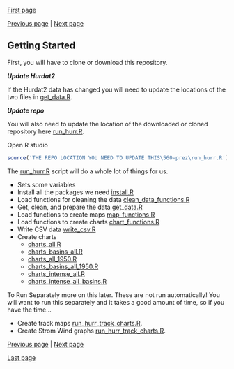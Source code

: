 [First page](1st.md)

[Previous page](start.md) | [Next page](3rd.md)
## Getting Started

First, you will have to clone or download this repository.

***Update Hurdat2***

If the Hurdat2 data has changed you will need to update the locations of the two files in [get_data.R](get_data.R#L7-L8).  


***Update repo***

You will also need to update the location of the downloaded or cloned repository here [run_hurr.R](run_hurr.R#L1).  

Open R studio

```R
source('THE REPO LOCATION YOU NEED TO UPDATE THIS\560-prez\run_hurr.R')
```
The [run_hurr.R](run_hurr.R) script will do a whole lot of things for us.
- Sets some variables
- Install all the packages we need [install.R](install.R)
- Load functions for cleaning the data [clean_data_functions.R](clean_data_functions.R)
- Get, clean, and prepare the data [get_data.R](get_data.R)
- Load functions to create maps [map_functions.R](map_functions.R)
- Load functions to create charts [chart_functions.R](chart_functions.R)
- Write CSV data [write_csv.R](write_csv.R)
- Create charts
  - [charts_all.R]()
  - [charts_basins_all.R]()
  - [charts_all_1950.R]()
  - [charts_basins_all_1950.R]()
  - [charts_intense_all.R]()
  - [charts_intense_all_basins.R]()


To Run Separately more on this later.
These are not run automatically!  You will want to run this separately and it takes a good amount of time, so if you have the time...
- Create track maps  [run_hurr_track_charts.R](run_hurr_track_charts.R).  
- Create Strom Wind graphs [run_hurr_track_charts.R](run_hurr_track_charts.R).

[Previous page](start.md) | [Next page](3rd.md)

[Last page](last.md)
